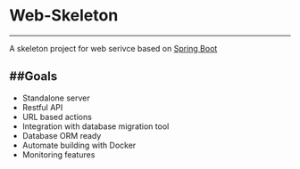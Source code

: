 # Web-Skeleton
---
A skeleton project for web serivce based on [Spring Boot](https://github.com/spring-projects/spring-boot)

##Goals
---
* Standalone server
* Restful API
* URL based actions
* Integration with database migration tool
* Database ORM ready
* Automate building with Docker
* Monitoring features




